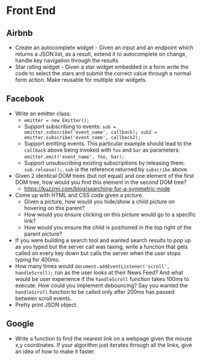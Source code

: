 Front End
==

## Airbnb

- Create an autocomplete widget - Given an input and an endpoint which returns a JSON list, as a result, extend it to autocomplete on change, handle key navigation through the results
- Star rating widget - Given a star widget embedded in a form write the code to select the stars and submit the correct value through a normal form action. Make reusable for multiple star widgets.

## Facebook

- Write an emitter class:
  - `emitter = new Emitter();`
  - Support subscribing to events: `sub = emitter.subscribe('event_name', callback); sub2 = emitter.subscribe('event_name', callback2);`
  - Support emitting events. This particular example should lead to the `callback` above being invoked with `foo` and `bar` as parameters: `emitter.emit('event_name', foo, bar);`
  - Support unsubscribing existing subscriptions by releasing them: `sub.release();`. `sub` is the reference returned by `subscribe` above.
- Given 2 identical DOM trees (but not equal) and one element of the first DOM tree, how would you find this element in the second DOM tree?
  - https://kuzzmi.com/blog/searching-for-a-symmetric-node
- Come up with HTML and CSS code given a picture.
  - Given a picture, how would you hide/show a child picture on hovering on this parent?
  - How would you ensure clicking on this picture would go to a specific link?
  - How would you ensure the child is positioned in the top right of the parent picture?
- If you were building a search tool and wanted search results to pop up as you typed but the server call was taxing, write a function that gets called on every key down but calls the server when the user stops typing for 400ms.
- How many times would `document.addEventListener('scroll', handleScroll);` run as the user looks at their News Feed? And what would be user experience if the `handleScroll` function takes 100ms to execute. How could you implement debouncing? Say you wanted the `handleScroll` function to be called only after 200ms has passed between scroll events.
- Pretty print JSON object.

## Google

- Write a function to find the nearest link on a webpage given the mouse x,y coordinates. If your algorithm just iterates through all the links, give an idea of how to make it faster.
